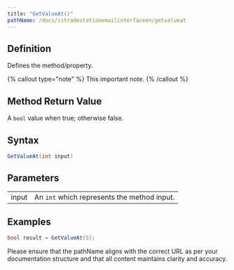 ```yaml
---
title: "GetValueAt()"
pathName: /docs/istradestationemailinterfaceen/getvalueat
---
```


## Definition

Defines the method/property.

{% callout type="note" %}
This important note.
{% /callout %}

## Method Return Value

A `bool` value when true; otherwise false.

## Syntax

```csharp
GetValueAt(int input)
```

## Parameters

|  |  |
| --- | --- |
| input | An `int` which represents the method input. |

## Examples

```csharp
bool result = GetValueAt(5);
```

Please ensure that the pathName aligns with the correct URL as per your documentation structure and that all content maintains clarity and accuracy.

